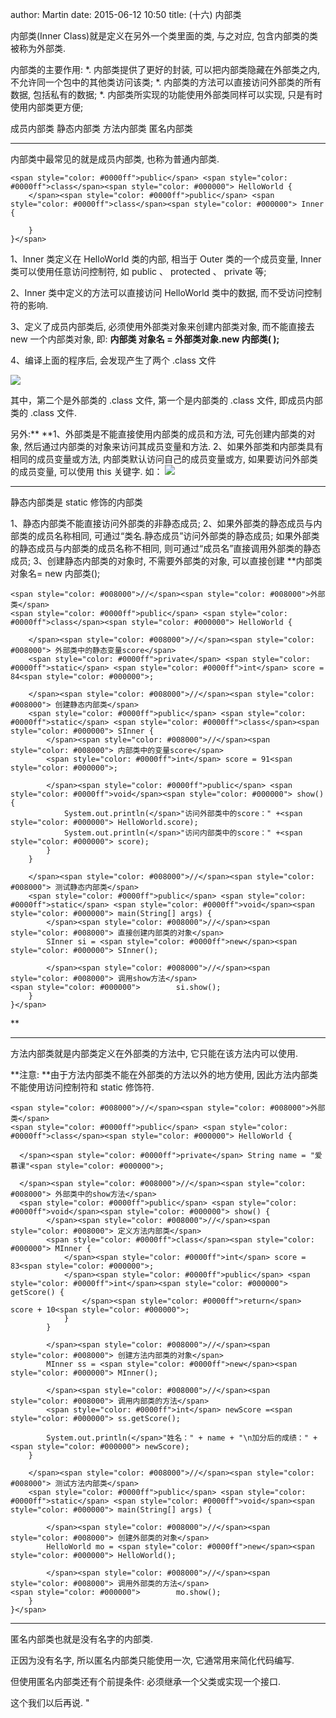 author: Martin
date: 2015-06-12 10:50
title: (十六) 内部类

内部类(Inner Class)就是定义在另外一个类里面的类, 与之对应, 包含内部类的类被称为外部类.

内部类的主要作用:
*. 内部类提供了更好的封装, 可以把内部类隐藏在外部类之内, 不允许同一个包中的其他类访问该类;
*. 内部类的方法可以直接访问外部类的所有数据, 包括私有的数据;
*. 内部类所实现的功能使用外部类同样可以实现, 只是有时使用内部类更方便;

成员内部类
静态内部类
方法内部类
匿名内部类

* * *



内部类中最常见的就是成员内部类, 也称为普通内部类.


    <span style="color: #0000ff">public</span> <span style="color: #0000ff">class</span><span style="color: #000000"> HelloWorld {
        </span><span style="color: #0000ff">public</span> <span style="color: #0000ff">class</span><span style="color: #000000"> Inner {

        }
    }</span>




1、Inner 类定义在 HelloWorld 类的内部, 相当于 Outer 类的一个成员变量, Inner 类可以使用任意访问控制符, 如 public 、 protected 、 private 等;


2、Inner 类中定义的方法可以直接访问 HelloWorld 类中的数据, 而不受访问控制符的影响.


3、定义了成员内部类后, 必须使用外部类对象来创建内部类对象, 而不能直接去 new 一个内部类对象, 即: **内部类 对象名 = 外部类对象.new 内部类( );**


4、编译上面的程序后, 会发现产生了两个 .class 文件


![](http://i60.tinypic.com/2wgyirs.jpg)


其中，第二个是外部类的 .class 文件, 第一个是内部类的 .class 文件, 即成员内部类的 .class 文件.


另外:**
**1、外部类是不能直接使用内部类的成员和方法, 可先创建内部类的对象, 然后通过内部类的对象来访问其成员变量和方法.
2、如果外部类和内部类具有相同的成员变量或方法, 内部类默认访问自己的成员变量或方, 如果要访问外部类的成员变量, 可以使用 this 关键字. 如：
![](http://i61.tinypic.com/11blzpy.jpg)





* * *


静态内部类是 static 修饰的内部类




1、静态内部类不能直接访问外部类的非静态成员;
2、如果外部类的静态成员与内部类的成员名称相同, 可通过“类名.静态成员”访问外部类的静态成员; 如果外部类的静态成员与内部类的成员名称不相同, 则可通过“成员名”直接调用外部类的静态成员;
3、创建静态内部类的对象时, 不需要外部类的对象, 可以直接创建 **内部类 对象名= new 内部类();



    <span style="color: #008000">//</span><span style="color: #008000">外部类</span>
    <span style="color: #0000ff">public</span> <span style="color: #0000ff">class</span><span style="color: #000000"> HelloWorld {

        </span><span style="color: #008000">//</span><span style="color: #008000"> 外部类中的静态变量score</span>
        <span style="color: #0000ff">private</span> <span style="color: #0000ff">static</span> <span style="color: #0000ff">int</span> score = 84<span style="color: #000000">;

        </span><span style="color: #008000">//</span><span style="color: #008000"> 创建静态内部类</span>
        <span style="color: #0000ff">public</span> <span style="color: #0000ff">static</span> <span style="color: #0000ff">class</span><span style="color: #000000"> SInner {
            </span><span style="color: #008000">//</span><span style="color: #008000"> 内部类中的变量score</span>
            <span style="color: #0000ff">int</span> score = 91<span style="color: #000000">;

            </span><span style="color: #0000ff">public</span> <span style="color: #0000ff">void</span><span style="color: #000000"> show() {
                System.out.println(</span>"访问外部类中的score：" +<span style="color: #000000"> HelloWorld.score);
                System.out.println(</span>"访问内部类中的score：" +<span style="color: #000000"> score);
            }
        }

        </span><span style="color: #008000">//</span><span style="color: #008000"> 测试静态内部类</span>
        <span style="color: #0000ff">public</span> <span style="color: #0000ff">static</span> <span style="color: #0000ff">void</span><span style="color: #000000"> main(String[] args) {
            </span><span style="color: #008000">//</span><span style="color: #008000"> 直接创建内部类的对象</span>
            SInner si = <span style="color: #0000ff">new</span><span style="color: #000000"> SInner();

            </span><span style="color: #008000">//</span><span style="color: #008000"> 调用show方法</span>
    <span style="color: #000000">        si.show();
        }
    }</span>

**





* * *


方法内部类就是内部类定义在外部类的方法中, 它只能在该方法内可以使用.




**注意: **由于方法内部类不能在外部类的方法以外的地方使用, 因此方法内部类不能使用访问控制符和 static 修饰符.



    <span style="color: #008000">//</span><span style="color: #008000">外部类</span>
    <span style="color: #0000ff">public</span> <span style="color: #0000ff">class</span><span style="color: #000000"> HelloWorld {

      </span><span style="color: #0000ff">private</span> String name = "爱慕课"<span style="color: #000000">;

      </span><span style="color: #008000">//</span><span style="color: #008000"> 外部类中的show方法</span>
      <span style="color: #0000ff">public</span> <span style="color: #0000ff">void</span><span style="color: #000000"> show() {
            </span><span style="color: #008000">//</span><span style="color: #008000"> 定义方法内部类</span>
            <span style="color: #0000ff">class</span><span style="color: #000000"> MInner {
                </span><span style="color: #0000ff">int</span> score = 83<span style="color: #000000">;
                </span><span style="color: #0000ff">public</span> <span style="color: #0000ff">int</span><span style="color: #000000"> getScore() {
                    </span><span style="color: #0000ff">return</span> score + 10<span style="color: #000000">;
                }
            }

            </span><span style="color: #008000">//</span><span style="color: #008000"> 创建方法内部类的对象</span>
            MInner ss = <span style="color: #0000ff">new</span><span style="color: #000000"> MInner();

            </span><span style="color: #008000">//</span><span style="color: #008000"> 调用内部类的方法</span>
            <span style="color: #0000ff">int</span> newScore =<span style="color: #000000"> ss.getScore();

            System.out.println(</span>"姓名：" + name + "\n加分后的成绩：" +<span style="color: #000000"> newScore);
        }

        </span><span style="color: #008000">//</span><span style="color: #008000"> 测试方法内部类</span>
        <span style="color: #0000ff">public</span> <span style="color: #0000ff">static</span> <span style="color: #0000ff">void</span><span style="color: #000000"> main(String[] args) {

            </span><span style="color: #008000">//</span><span style="color: #008000"> 创建外部类的对象</span>
            HelloWorld mo = <span style="color: #0000ff">new</span><span style="color: #000000"> HelloWorld();

            </span><span style="color: #008000">//</span><span style="color: #008000"> 调用外部类的方法</span>
    <span style="color: #000000">        mo.show();
        }
    }</span>







* * *


匿名内部类也就是没有名字的内部类.




正因为没有名字, 所以匿名内部类只能使用一次, 它通常用来简化代码编写.


但使用匿名内部类还有个前提条件: 必须继承一个父类或实现一个接口.


这个我们以后再说.
" 
